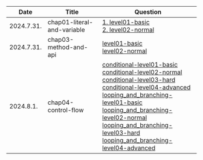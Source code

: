 |Date|Title|Question|
|-|-|-|
|2024.7.31.|chap01-literal-and-variable|[1. level01-basic](chap01-literal-and-variable/src/main/java/kr/huichan/level01/basic)<br>[2. level02-normal](chap01-literal-and-variable/src/main/java/kr/huichan/level02/normal)|
|2024.7.31.|chap03-method-and-api|[level01-basic](chap03-method-and-api-practice-quiestion/src/main/java/kr/huichan/level01/basic)<br>[level02-normal](chap03-method-and-api-practice-quiestion/src/main/java/kr/huichan/level02/normal)|
|2024.8.1.|chap04-control-flow|[conditional-level01-basic](chap04-control-flow\src\main\java\kr\huichan\section01\conditional\level01\basic)<br>[conditional-level02-normal](chap04-control-flow\src\main\java\kr\huichan\section01\conditional\level02\normal)<br>[conditional-level03-hard](chap04-control-flow\src\main\java\kr\huichan\section01\conditional\level03\hard)<br>[conditional-level04-advanced](chap04-control-flow\src\main\java\kr\huichan\section01\conditional\level04\advanced)<br>[looping_and_branching-level01-basic](chap04-control-flow\src\main\java\kr\huichan\section02\looping_and_branching\level01\basic)<br>[looping_and_branching-level02-normal](chap04-control-flow\src\main\java\kr\huichan\section02\looping_and_branching\level02\normal)<br>[looping_and_branching-level03-hard](chap04-control-flow\src\main\java\kr\huichan\section02\looping_and_branching\level03\hard)<br>[looping_and_branching-level04-advanced](chap04-control-flow\src\main\java\kr\huichan\section02\looping_and_branching\level04\advanced)|